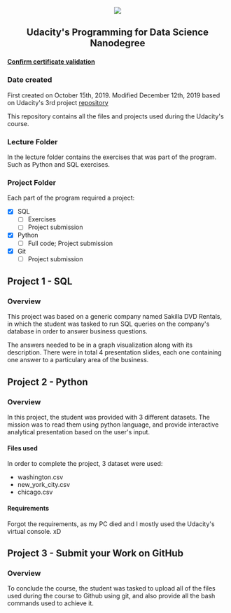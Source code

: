 <p align="center"> <img src="https://res.cloudinary.com/db9ha9ox6/image/upload/v1575424031/misc/Udacity_s_Programming_for_Data_Science_Nanodegree.png"> </p> 

## <p align="center"> Udacity's Programming for Data Science Nanodegree </p>
#### [Confirm certificate validation](https://confirm.udacity.com/U7MUGGJP)

### Date created
First created on October 15th, 2019. Modified December 12th, 2019 based on Udacity's 3rd project [repository](https://github.com/udacity/pdsnd_github/blob/master/README.md)

This repository contains all the files and projects used during the Udacity's course.

### Lecture Folder
In the lecture folder contains the exercises that was part of the program. Such as Python and SQL exercises.

### Project Folder
Each part of the program required a project: 
- [x] SQL
    - [ ] Exercises
    - [ ] Project submission
- [x] Python
    - [ ] Full code; Project submission
- [x] Git
    - [ ] Project submission

## Project 1 - SQL

### Overview
This project was based on a generic company named Sakilla DVD Rentals, in which the student was tasked to run SQL queries on the company's database in order to answer business questions. 

The answers needed to be in a graph visualization along with its description. There were in total 4 presentation slides, each one containing one answer to a particulary area of the business.

## Project 2 - Python

### Overview
In this project, the student was provided with 3 different datasets. 
The mission was to read them using python language, and provide interactive analytical presentation based on the user's input.

#### Files used
In order to complete the project, 3 dataset were used:
 
* washington.csv
* new_york_city.csv
* chicago.csv

#### Requirements
Forgot the requirements, as my PC died and I mostly used the Udacity's virtual console. xD

## Project 3 - Submit your Work on GitHub

### Overview
To conclude the course, the student was tasked to upload all of the files used during the course to Github using git, and also provide all the bash commands used to achieve it.
